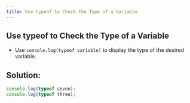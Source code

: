 ```yaml
---
title: Use typeof to Check the Type of a Variable
---
```

## Use typeof to Check the Type of a Variable

- Use `console.log(typeof variable)` to display the type of the desired variable.

## Solution:
```javascript
console.log(typeof seven);
console.log(typeof three);
```
